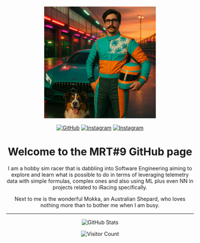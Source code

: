 <!-- GitHub Profile README for MRT#9 -->

<!-- Landing Page image -->
<p align="center">
  <img src="https://github.com/douevenliftbro/douevenliftbro/blob/main/Driver-and-Dog_Sunset"
       alt="Driver and Dog at Sunset"
       width="300"
       style="pointer-events: none;" />
</p>

<!-- Buttons below landing profile image -->
<p align="center">
  <!-- Github-->
  <a href="https://github.com/douevenliftbro"><img src="https://img.shields.io/badge/douevenliftbro-teal?logo=github&style=for-the-badge" alt="GitHub" /></a>
  <!-- Instagram -->
  <a href="https://www.instagram.com/mrt9tv/"> <img src="https://img.shields.io/badge/Instagram-orange?logo=Instagram&style=for-the-badge" alt="Instagram" /></a>
  <!-- Discord -->
  <a href="https://img.shields.io/discord/:1332129006853554329"><img src="https://img.shields.io/badge/Discord-lightgrey?logo=Discord&style=for-the-badge" alt="Instagram" /></a>
</p>

<h1 align="center">Welcome to the MRT#9 GitHub page</h1>

<p align="center">
I am a hobby sim racer that is dabbling into Software Engineering aiming to explore and learn what is possible to do in terms of leveraging telemetry data with simple formulas, complex ones and also using ML plus even NN in projects related to iRacing specifically.
</p>  
<p align="center">
Next to me is the wonderful Mokka, an Australian Shepard, who loves nothing more than to bother me when I am busy.
</p>

---

<p align="center">
  <img src="https://github-readme-stats.vercel.app/api?username=mrt9tv&show_icons=true&theme=gotham" alt="GitHub Stats" />
</p>

<!-- Optional: visitor badge -->
<p align="center">
  <img src="https://visitor-badge.glitch.me/badge?page_id=mrt9tv" alt="Visitor Count" />
</p>
